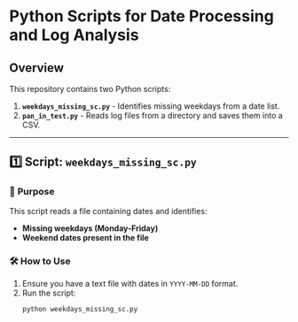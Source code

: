 # Python Scripts for Date Processing and Log Analysis

## Overview
This repository contains two Python scripts:

1. **`weekdays_missing_sc.py`** - Identifies missing weekdays from a date list.
2. **`pan_in_test.py`** - Reads log files from a directory and saves them into a CSV.

---

## 1️⃣ Script: `weekdays_missing_sc.py`
### 📌 **Purpose**
This script reads a file containing dates and identifies:
- **Missing weekdays (Monday-Friday)**
- **Weekend dates present in the file**

### 🛠 **How to Use**
1. Ensure you have a text file with dates in `YYYY-MM-DD` format.
2. Run the script:
   ```bash
   python weekdays_missing_sc.py
